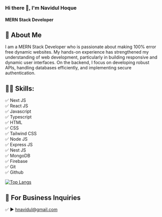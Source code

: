 ### Hi there 👋, I'm Navidul Hoque
#### MERN Stack Developer
## 🚀 About Me
I am a MERN Stack Developer who is passionate about making 100% error free dynamic websites. My hands-on experience has strengthened my understanding of web development, particularly in building responsive and dynamic user interfaces. On the backend, I focus on developing robust APIs, handling databases efficiently, and implementing secure authentication.

## 👨‍💻 Skills: 
✅ Next JS <br> 
✅ React JS <br>
✅ Javascript <br>
✅ Typescript <br>
✅ HTML <br>
✅ CSS <br>
✅ Tailwind CSS <br>
✅ Node JS <br>
✅ Express JS <br>
✅ Nest JS <br>
✅ MongoDB <br>
✅ Firebase <br>
✅ Git <br>
✅ Github <br>

[![Top Langs](https://github-readme-stats.vercel.app/api/top-langs/?username=NavidulHoque)](https://github.com/anuraghazra/github-readme-stats)

<!--
## ☕ Connect with me!
[<img src='https://github.com/NavidulHoque/NavidulHoque/blob/main/img/facebook.png?raw=true' alt='facebook' height='40'>](https://www.facebook.com/https://www.facebook.com/hnavidul/)  [<img src='https://github.com/NavidulHoque/NavidulHoque/blob/main/img/instagram.png?raw=true' alt='instagram' height='40'>](https://www.instagram.com/https://www.instagram.com/navidulhoque//)  [<img src='https://github.com/NavidulHoque/NavidulHoque/blob/main/img/linkedin.png?raw=true' alt='linkedin' height='40'>](https://www.linkedin.com/in/https://www.linkedin.com/in/navidul-hoque-04b850267//) 
-->

## 📧 For Business Inquiries 
✅  ► hnavidul@gmail.com






